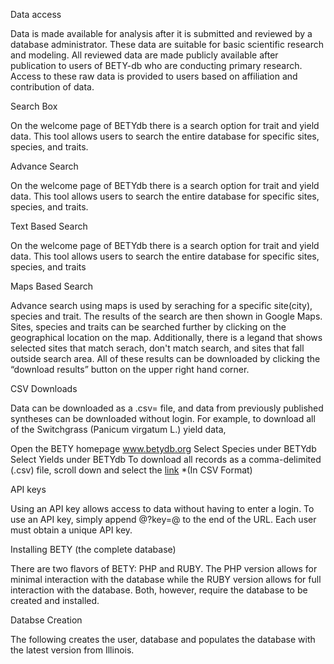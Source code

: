 Data access

Data is made available for analysis after it is submitted and reviewed by a database administrator. These data are suitable for basic scientific research and modeling. All reviewed data are made publicly available after publication to users of BETY-db who are conducting primary research. Access to these raw data is provided to users based on affiliation and contribution of data.

Search Box

On the welcome page of BETYdb there is a search option for trait and yield data. This tool allows users to search the entire database for specific sites, species, and traits.



Advance Search

On the welcome page of BETYdb there is a search option for trait and yield data. This tool allows users to search the entire database for specific sites, species, and traits.

Text Based Search

On the welcome page of BETYdb there is a search option for trait and yield data. This tool allows users to search the entire database for specific sites, species, and traits



Maps Based Search

Advance search using maps is used by seraching for a specific site(city), species and trait. The results of the search are then shown in Google Maps. Sites, species and traits can be searched further by clicking on the geographical location on the map. Additionally, there is a legand that shows selected sites that match serach, don't match search, and sites that fall outside search area. All of these results can be downloaded by clicking the “download results” button on the upper right hand corner.



CSV Downloads

Data can be downloaded as a .csv= file, and data from previously published syntheses can be downloaded without login. For example, to download all of the Switchgrass (Panicum virgatum L.) yield data,

Open the BETY homepage www.betydb.org Select Species under BETYdb Select Yields under BETYdb To download all records as a comma-delimited (.csv) file, scroll down and select the [link](http://ebi-forecast.igb.uiuc.edu/bety/maps/yields?format=csv&species=938 ) *(In CSV Format)

API keys

Using an API key allows access to data without having to enter a login. To use an API key, simply append @?key=@ to the end of the URL. Each user must obtain a unique API key.

Installing BETY (the complete database)

There are two flavors of BETY: PHP and RUBY. The PHP version allows for minimal interaction with the database while the RUBY version allows for full interaction with the database. Both, however, require the database to be created and installed.

Databse Creation

The following creates the user, database and populates the database with the latest version from Illinois. 
